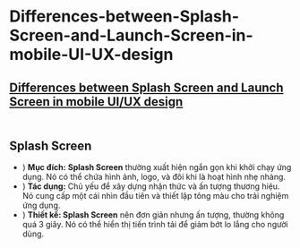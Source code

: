 # Differences-between-Splash-Screen-and-Launch-Screen-in-mobile-UI-UX-design
## [Differences between Splash Screen and Launch Screen in mobile UI/UX design](https://stackoverflow.com/questions/12140464/difference-between-launch-image-and-splash-screen) <br><br>

## Splash Screen


+ ) **Mục đích:** **Splash Screen** thường xuất hiện ngắn gọn khi khởi chạy ứng dụng. Nó có thể chứa hình ảnh, logo, và đôi khi là hoạt hình nhẹ nhàng.
+ ) **Tác dụng:** Chủ yếu để xây dựng nhận thức và ấn tượng thương hiệu. Nó cung cấp một cái nhìn đầu tiên và thiết lập tông màu cho trải nghiệm ứng dụng.
+ ) **Thiết kế: Splash Screen** nên đơn giản nhưng ấn tượng, thường không quá 3 giây. Nó có thể hiển thị tiến trình tải để giảm bớt lo lắng cho người dùng.
